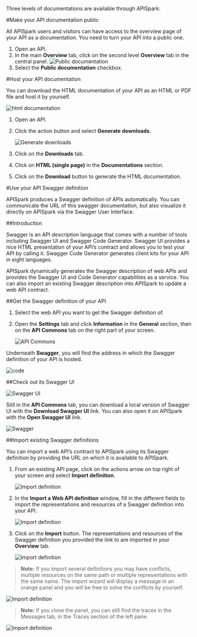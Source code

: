 Three levels of documentations are available through APISpark:

#Make your API documentation public

All APISpark users and visitors can have access to the overview page of your API as a documentation. You need to turn your API into a public one.

1. Open an API.
2. In the main **Overview** tab, click on the second level **Overview** tab in the central panel.
	![Public documentation](images/13.jpg "Public documentation")
3. Select the **Public documentation** checkbox.

#Host your API documentation

You can download the HTML documentation of your API as an HTML or PDF file and host it by yourself.

![html documentation](images/02.jpg "html documentation")

1. Open an API.
2. Click the action button and select **Generate downloads**.

	![Generate downloads](images/03.jpg "Generate downloads")
3. Click on the **Downloads** tab.
4. Click on **HTML (single page)** in the **Documentations** section.
5. Click on the **Download** button to generate the HTML documentation.

#Use your API Swagger definition

APISpark produces a Swagger definition of APIs automatically. You can communicate the URL of this swagger documentation, but also visualize it directly on APISpark via the Swagger User Interface.

##Introduction

Swagger is an API description language that comes with a number of tools including Swagger UI and Swagger Code Generator. Swagger UI provides a nice HTML presentation of your API’s contract and allows you to test your API by calling it. Swagger Code Generator generates client kits for your API in eight languages.

APISpark dynamically generates the Swagger description of web APIs and provides the Swagger UI and Code Generator capabilities as a service. You can also import an existing Swagger description into APISpark to update a web API contract.

##Get the Swagger definition of your API

1. Select the web API you want to get the Swagger definition of.
2. Open the **Settings** tab and click **Information** in the **General** section, then on the **API Commons** tab on the right part of your screen.

	![API Commons](images/04.jpg "API Commons")

Underneath **Swagger**, you will find the address in which the Swagger definition of your API is hosted.

![code](images/05.jpg "code")

##Check out its Swagger UI

![Swagger UI](images/06.jpg "Swagger UI")

Still in the **API Commons** tab, you can download a local version of Swagger UI with the **Download Swagger UI** link. You can also open it on APISpark with the **Open Swagger UI** link.

![Swagger](images/07.jpg "Swagger")

##Import existing Swagger definitions

You can import a web API’s contract to APISpark using its Swagger definition by providing the URL on which it is available to APISpark.

1. From an existing API page, click on the actions arrow on top right of your screen and select **Import definition**.

	![Import definition](images/08.jpg "Import definition")

2. In the **Import a Web API definition** window, fill in the different fields to import the representations and resources of a Swagger definition into your API.

	![Import definition](images/09.jpg "Import definition")

3. Click on the **Import** button. The representations and resources of the Swagger definition you provided the link to are imported in your **Overview** tab.

	![Import definition](images/10.jpg "Import definition")


 >**Note:** If you import several definitions you may have conflicts, multiple resources on the same path or multiple representations with the same name. The import wizard will display a message in an orange panel and you will be free to solve the conflicts by yourself.

![Import definition](images/11.jpg "Import definition")

 >**Note:** If you close the panel, you can still find the traces in the Messages tab, in the Traces section of the left pane.

![Import definition](images/12.jpg "Import definition")
